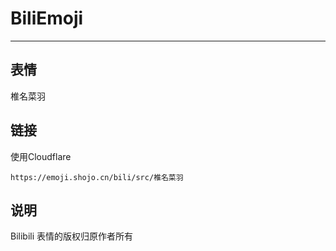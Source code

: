 # BiliEmoji
---
## 表情
椎名菜羽
## 链接
使用Cloudflare
```
https://emoji.shojo.cn/bili/src/椎名菜羽
```
## 说明
Bilibili 表情的版权归原作者所有
